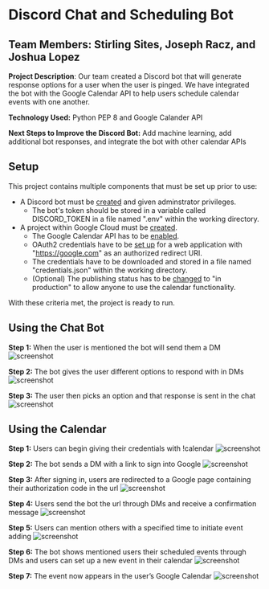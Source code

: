 # Discord Chat and Scheduling Bot
## Team Members: Stirling Sites, Joseph Racz, and Joshua Lopez
**Project Description**: Our team created a Discord bot that will generate response options for a user when the user is pinged. We have integrated the bot with the Google Calendar API to help users schedule calendar events with one another.

**Technology Used:** Python PEP 8 and Google Calander API

**Next Steps to Improve the Discord Bot:** Add machine learning, add additional bot responses, and integrate the bot with other calendar APIs

## Setup

This project contains multiple components that must be set up prior to use:
- A Discord bot must be [created](https://discord.com/developers/docs/getting-started) and given adminstrator privileges. 
  - The bot's token should be stored in a variable called DISCORD_TOKEN in a file named ".env" within the working directory.
- A project within Google Cloud must be [created](https://cloud.google.com/resource-manager/docs/creating-managing-projects). 
  - The Google Calendar API has to be [enabled](https://cloud.google.com/apis/docs/getting-started#enabling_apis).
  - OAuth2 credentials have to be [set up](https://support.google.com/cloud/answer/6158849) for a web application with "https://google.com" as an authorized redirect URI.
  - The credentials have to be downloaded and stored in a file named "credentials.json" within the working directory.
  - (Optional) The publishing status has to be [changed](https://support.google.com/cloud/answer/10311615) to "in production" to allow anyone to use the calendar functionality.

With these criteria met, the project is ready to run.

## Using the Chat Bot

**Step 1:** When the user is mentioned the bot will send them a DM
![screenshot](ChatBot1.png)

**Step 2:** The bot gives the user different options to respond with in DMs
![screenshot](ChatBot2.png)

**Step 3:** The user then picks an option and that response is sent in the chat
![screenshot](ChatBot3.png)

## Using the Calendar

**Step 1:** Users can begin giving their credentials with !calendar
![screenshot](CalendarBot1.png)

**Step 2:** The bot sends a DM with a link to sign into Google
![screenshot](CalendarBot2.png)

**Step 3:** After signing in, users are redirected to a Google page containing their authorization code in the url
![screenshot](CalendarBot3.png)

**Step 4:** Users send the bot the url through DMs and receive a confirmation message
![screenshot](CalendarBot4.png)

**Step 5:** Users can mention others with a specified time to initiate event adding
![screenshot](CalendarBot5.png)

**Step 6:** The bot shows mentioned users their scheduled events through DMs and users can set up a new event in their calendar
![screenshot](CalendarBot6.png)

**Step 7:** The event now appears in the user’s Google Calendar
![screenshot](CalendarBot7.png)
